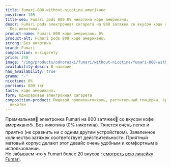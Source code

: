 ```yaml
---
title: fumari-800-without-nicotine-amerikano
position: 105
title-seo: Fumari pods 800 0% никотина кофе американо☕
descr: Fumari pods электронная сигарета на 800 затяжек со вкусом кофе американо☕.
  Без никотина.
product-name: Fumari 800 кофе американо☕ 0%
product-alt: Fumari pods 800 кофе американо☕
strong: Без никотина
brand: Fumari
composition: e-sigarety
price: 240
image: "/img/products/odnorazki/fumari/without-nicotine/fumari-800-without-nicotine-amerikano.png"
availability-descr: В наличии
has_availability: true
gramm: "-"
nicotine: 0%
portions: 800 тяг
taste: кофе американо☕
form: Одноразовая электронная сигарета
composition-product: Пищевой пропиленгликоль, растительный глицерин, ароматизатор,
  никотин
---
```


Премиальная🥇 электронка Fumari на 800 затяжек💨 со вкусом кофе американо☕. Без никотина (0% никотина). Тянется очень легко и приятно (не сравнить ни с одним другим устройством). Заявленное количество затяжек соответствует действительности. Приятный матовый корпус делают этот девайс очень удобным и комфортным в использовании.<br>
Не забываем что у Fumari более 20 вкусов : [смотреть всю линейку Fumari](/fumari).